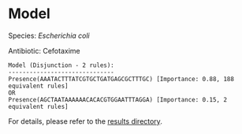 
# Model

Species: *Escherichia coli*

Antibiotic: Cefotaxime

```
Model (Disjunction - 2 rules):
------------------------------
Presence(AAATACTTTATCGTGCTGATGAGCGCTTTGC) [Importance: 0.88, 188 equivalent rules]
OR
Presence(AGCTAATAAAAAACACACGTGGAATTTAGGA) [Importance: 0.15, 2 equivalent rules]

```

For details, please refer to the [results directory](../../../../../results/scm_b/escherichia%20coli/cefotaxime/repeat_8/).

